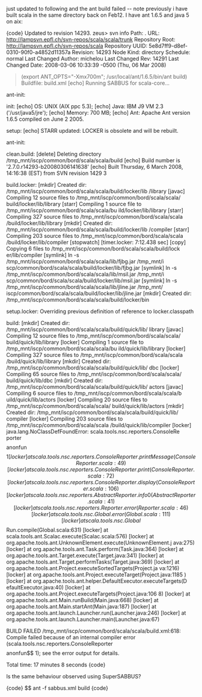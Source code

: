 just updated to following and the ant build failed -- note previously i have built scala in the same directory back on Feb12.
I have ant 1.6.5 and java 5 on aix:


{code}
Updated to revision 14293.
zeus> svn info
Path: .
URL: http://lampsvn.epfl.ch/svn-repos/scala/scala/trunk
Repository Root: http://lampsvn.epfl.ch/svn-repos/scala
Repository UUID: 5e8d7ff9-d8ef-0310-90f0-a4852d11357a
Revision: 14293
Node Kind: directory
Schedule: normal
Last Changed Author: michelou
Last Changed Rev: 14291
Last Changed Date: 2008-03-06 10:33:39 -0500 (Thu, 06 Mar 2008)

> (export ANT_OPTS="-Xmx700m"; /usr/local/ant/1.6.5/bin/ant build)
Buildfile: build.xml
     [echo] Running SABBUS for scala-core...

ant-init:

init:
     [echo] OS:     UNIX (AIX ppc 5.3);
     [echo] Java:   IBM J9 VM 2.3 ('/usr/java5/jre');
     [echo] Memory: 700 MB;
     [echo] Ant:    Apache Ant version 1.6.5 compiled on June 2 2005.

setup:
     [echo] STARR updated: LOCKER is obsolete and will be rebuilt.

ant-init:

clean.build:
   [delete] Deleting directory /tmp_mnt/iscp/common/bord/scala/scala/build
     [echo] Build number is '2.7.0.r14293-b20080306141638'
     [echo] Built Thursday, 6 March 2008, 14:16:38 (EST) from SVN revision 1429
3

build.locker:
    [mkdir] Created dir: /tmp_mnt/iscp/common/bord/scala/scala/build/locker/lib
/library
    [javac] Compiling 12 source files to /tmp_mnt/iscp/common/bord/scala/scala/
build/locker/lib/library
    [starr] Compiling 1 source file to /tmp_mnt/iscp/common/bord/scala/scala/bu
ild/locker/lib/library
    [starr] Compiling 327 source files to /tmp_mnt/iscp/common/bord/scala/scala
/build/locker/lib/library
    [mkdir] Created dir: /tmp_mnt/iscp/common/bord/scala/scala/build/locker/lib
/compiler
    [starr] Compiling 203 source files to /tmp_mnt/iscp/common/bord/scala/scala
/build/locker/lib/compiler
[stopwatch] [timer.locker: 7:12.438 sec]
     [copy] Copying 6 files to /tmp_mnt/iscp/common/bord/scala/scala/build/lock
er/lib/compiler
  [symlink] ln -s /tmp_mnt/iscp/common/bord/scala/scala/lib/fjbg.jar /tmp_mnt/i
scp/common/bord/scala/scala/build/locker/lib/fjbg.jar
  [symlink] ln -s /tmp_mnt/iscp/common/bord/scala/scala/lib/msil.jar /tmp_mnt/i
scp/common/bord/scala/scala/build/locker/lib/msil.jar
  [symlink] ln -s /tmp_mnt/iscp/common/bord/scala/scala/lib/jline.jar /tmp_mnt/
iscp/common/bord/scala/scala/build/locker/lib/jline.jar
    [mkdir] Created dir: /tmp_mnt/iscp/common/bord/scala/scala/build/locker/bin


setup.locker:
Overriding previous definition of reference to locker.classpath

build:
    [mkdir] Created dir: /tmp_mnt/iscp/common/bord/scala/scala/build/quick/lib/
library
    [javac] Compiling 12 source files to /tmp_mnt/iscp/common/bord/scala/scala/
build/quick/lib/library
   [locker] Compiling 1 source file to /tmp_mnt/iscp/common/bord/scala/scala/bu
ild/quick/lib/library
   [locker] Compiling 327 source files to /tmp_mnt/iscp/common/bord/scala/scala
/build/quick/lib/library
    [mkdir] Created dir: /tmp_mnt/iscp/common/bord/scala/scala/build/quick/lib/
dbc
   [locker] Compiling 65 source files to /tmp_mnt/iscp/common/bord/scala/scala/
build/quick/lib/dbc
    [mkdir] Created dir: /tmp_mnt/iscp/common/bord/scala/scala/build/quick/lib/
actors
    [javac] Compiling 6 source files to /tmp_mnt/iscp/common/bord/scala/scala/b
uild/quick/lib/actors
   [locker] Compiling 20 source files to /tmp_mnt/iscp/common/bord/scala/scala/
build/quick/lib/actors
    [mkdir] Created dir: /tmp_mnt/iscp/common/bord/scala/scala/build/quick/lib/
compiler
   [locker] Compiling 203 source files to /tmp_mnt/iscp/common/bord/scala/scala
/build/quick/lib/compiler
   [locker] java.lang.NoClassDefFoundError: scala.tools.nsc.reporters.ConsoleRe
porter$$$$anonfun$$1
   [locker]     at scala.tools.nsc.reporters.ConsoleReporter.printMessage(Conso
leReporter.scala:49)
   [locker]     at scala.tools.nsc.reporters.ConsoleReporter.print(ConsoleRepor
ter.scala:72)
   [locker]     at scala.tools.nsc.reporters.ConsoleReporter.display(ConsoleRep
orter.scala:106)
   [locker]     at scala.tools.nsc.reporters.AbstractReporter.info0(AbstractRep
orter.scala:41)
   [locker]     at scala.tools.nsc.reporters.Reporter.error(Reporter.scala:46)
   [locker]     at scala.tools.nsc.Global.error(Global.scala:111)
   [locker]     at scala.tools.nsc.Global$$Run.compile(Global.scala:631)
   [locker]     at scala.tools.ant.Scalac.execute(Scalac.scala:576)
   [locker]     at org.apache.tools.ant.UnknownElement.execute(UnknownElement.j
ava:275)
   [locker]     at org.apache.tools.ant.Task.perform(Task.java:364)
   [locker]     at org.apache.tools.ant.Target.execute(Target.java:341)
   [locker]     at org.apache.tools.ant.Target.performTasks(Target.java:369)
   [locker]     at org.apache.tools.ant.Project.executeSortedTargets(Project.ja
va:1216)
   [locker]     at org.apache.tools.ant.Project.executeTarget(Project.java:1185
)
   [locker]     at org.apache.tools.ant.helper.DefaultExecutor.executeTargets(D
efaultExecutor.java:40)
   [locker]     at org.apache.tools.ant.Project.executeTargets(Project.java:106
8)
   [locker]     at org.apache.tools.ant.Main.runBuild(Main.java:668)
   [locker]     at org.apache.tools.ant.Main.startAnt(Main.java:187)
   [locker]     at org.apache.tools.ant.launch.Launcher.run(Launcher.java:246)
   [locker]     at org.apache.tools.ant.launch.Launcher.main(Launcher.java:67)

BUILD FAILED
/tmp_mnt/iscp/common/bord/scala/scala/build.xml:618: Compile failed because of 
an internal compiler error (scala.tools.nsc.reporters.ConsoleReporter$$$$anonfun$$
1); see the error output for details.

Total time: 17 minutes 8 seconds
{code}



Is the same behaviour observed using SuperSABBUS?

{code}
$$ ant -f sabbus.xml build
{code}


